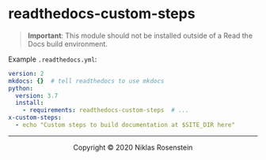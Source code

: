 # readthedocs-custom-steps

> __Important__: This module should not be installed outside of a Read the Docs build environment.

Example `.readthedocs.yml`:

```yml
version: 2
mkdocs: {}  # tell readthedocs to use mkdocs
python:
  version: 3.7
  install:
    - requirements: readthedocs-custom-steps  # ...
x-custom-steps:
  - echo "Custom steps to build documentation at $SITE_DIR here"
```

---

<p align="center">Copyright &copy; 2020 Niklas Rosenstein</p>
